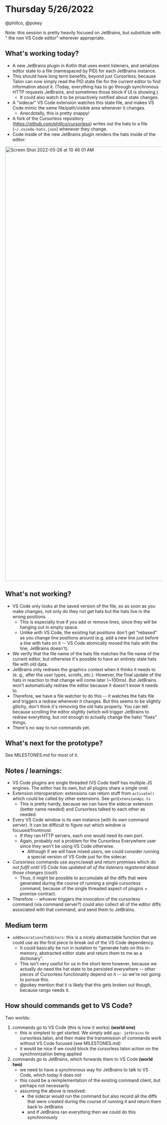 # Thursday 5/26/2022

@phillco, @pokey

Note: this session is pretty heavily focused on JetBrains, but substitute with "
the non VS Code editor" wherever appropriate.

## What's working today?

- A new JetBrains plugin in Kotlin that uses event listeners, and serializes
  editor state to a file (namespaced by PID) for each JetBrains instance.
- This should have long term benefits, beyond just Cursorless, because Talon can
  now simply read the PID state file for the current editor to find information
  about it. (Today, everything has to go through synchronous HTTP requests
  JetBrains, and sometimes those block if UI is showing.).
  - It could also watch it to be proactively notified about state changes.
- A "sidecar" VS Code extension watches this state file, and makes VS Code mimic
  the same file/path/visible area whenever it changes.
    - Anecdotally, this is pretty snappy!
- A fork of the Cursorless repository (https://github.com/phillco/cursorless)
  writes out the hats to a file (`~/.vscode-hats.json`) whenever they change.
- Code inside of the new JetBrains plugin renders the hats inside of the editor:

<img width="1397" alt="Screen Shot 2022-05-26 at 10 46 01 AM" src="https://user-images.githubusercontent.com/536668/170545671-978c35ab-d1a0-49fc-954a-89673b49008f.png">

## What's not working?

- VS Code only looks at the saved version of the file, so as soon as you make
  changes, not only do they not get hats but the hats live in the wrong
  positions.
    - This is especially true if you add or remove lines, since they will be
      hanging out in empty space.
    - Unlike with VS Code, the existing hat positions don't get "rebased" as you
      change line positions around (e.g. add a new line just before a line 
      with hats on it -- VS Code atomically moved the hats with the line; 
      JetBrains doesn't).
- We verify that the file name of the hats file matches the file name of the
  current editor, but otherwise it's possible to have an entirely stale hats
  file with old data.
- JetBrains only redraws the graphics context when it thinks it needs to (e. g.,
  after the user types, scrolls, etc.). However, the final update of the hats in
  reaction to that change will come later (~100ms). But JetBrains won't
  automatically redraw the editor because it doesn't know it needs to.
- Therefore, we have a file watcher to do this -- it watches the hats file and
  triggers a redraw whenever it changes. But this seems to be slightly glitchy,
  don't think it's removing the old hats properly. You can tell because
  scrolling the editor slightly (which will trigger JetBrains to redraw
  everything, but not enough to actually change the hats) "fixes" things.
- There's no way to run commands yet.

## What's next for the prototype?

See MILESTONES.md for most of it.

## Notes / learnings:

- VS Code plugins are single threaded (VS Code itself has multiple JS engines.
  The editor has its own, but all plugins share a single one)
- Extension interoperation: extensions can return stuff from `activate()` which
  could be called by other extensions. See `getExtensionApi.ts`
    - This is pretty handy, because we can have the sidecar extension (better
      name needed) and Cursorless talked to each other as needed.
- Every VS Code window is its own instance (with its own command server). It can
  be difficult to figure out which window is focused/frontmost.
    - If they ran HTTP servers, each one would need its own port.
    - Again, probably not a problem for the Cursorless Everywhere user since
      they won't be using VS Code otherwise.
        - Although if we will have mixed users, we could consider running a
          special version of VS Code just for the sidecar.
- Cursorless commands use async/await and return promises which _do not fulfil
  until VS Code has updated all of the listeners registered about those
  changes_ (cool!)
    - Thus, it might be possible to accumulate all the diffs that were generated
      during the course of running a single cursorless command, because of the
      single threaded aspect of plugins + promise contract.
- Therefore -- whoever triggers the invocation of the cursorless command
  (via command server?) could also collect all of the editor diffs associated
  with that command, and send them to JetBrains.

## Medium term

- `addDecorationsToEditors`: this is a nicely abstractable function that we
  could use as the first piece to break out of the VS Code dependency.
    - It could basically be run in isolation to "generate hats on this
      in-memory, abstracted editor state and return them to me as a dictionary".
    - This isn't very useful for us in the short term however, because we
      actually _do_
      need the hat state to be persisted everywhere -- other pieces of
      Cursorless functionality depend on it -- so we're not going to pursue
      this.
    - @pokey mention that it is likely that this gets broken out though, because
      rango needs it.

## How should commands get to VS Code?

Two worlds:

1. commands go to VS Code (this is how it works) **(world one)**
    - this is simplest to get started. We simply add `app: jetbrains` to
      cursorless.talon, and then make the transmission of commands work without
      VS Code focused (see MILESTONES.md)
    - it would be nice if we could block the cursorless talon action on the
      synchronization being applied
2. commands go to JetBrains, which forwards them to VS Code **(world two)**
    - we need to have a synchronous way for JetBrains to talk to VS Code, which
      today it does not
    - this _could_ be a reimplementation of the existing command client, but
      perhaps not necessarily
    - assuming the above is resolved:
        - the sidecar would run the command but also record all the diffs that
          were created during the course of running it and return them back to
          JetBrains
        - and if JetBrains ran everything then we could do this synchronously

